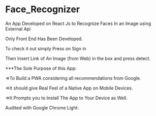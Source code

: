 # Face_Recognizer
An App Developed on React Js to Recognize Faces In an Image using External Api

Only Front End Has Been Developed.


To check it out simply Press on Sign in 

Then Insert Link of An Image (from Web) in the box and press detect.

***The Sole Purpose of this App:

=>To Build a PWA considering all recommendations from Google.

=>It should give Real Feel of a Native App on Mobile Devices.

=>It Prompts you to Install The App to Your Device as Well.

Audited with Google Chrome Light:




